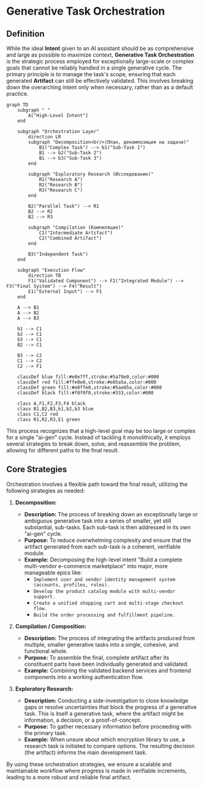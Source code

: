 # Generative Task Orchestration

## Definition

While the ideal **Intent** given to an AI assistant should be as comprehensive and large as possible to maximize context, **Generative Task Orchestration** is the strategic process employed for exceptionally large-scale or complex goals that cannot be reliably handled in a single generative cycle. The primary principle is to manage the task's scope, ensuring that each generated **Artifact** can still be effectively validated. This involves breaking down the overarching intent only when necessary, rather than as a default practice.

```mermaid
graph TD
    subgraph " "
        A["High-Level Intent"]
    end

    subgraph "Orchestration Layer"
        direction LR
        subgraph "Decomposition<br/>(План, декомпозиция на задачи)"
            B1("Complex Task") --> b1("Sub-Task 1")
            B1 --> b2("Sub-Task 2")
            B1 --> b3("Sub-Task 3")
        end

        subgraph "Exploratory Research (Исследование)"
            R1("Research A")
            R2("Research B")
            R3("Research C")
        end
        
        B2("Parallel Task") --> R1
        B2 --> R2
        B2 --> R3

        subgraph "Compilation (Компиляция)"
            C1("Intermediate Artifact")
            C2("Combined Artifact")
        end
        
        B3("Independent Task")
    end

    subgraph "Execution Flow"
        direction TB
        F1("Validated Component") --> F2("Integrated Module") --> F3("Final System") --> F4("Result")
        E1("External Input") --> F1
    end

    A --> B1
    A --> B2
    A --> B3
    
    b1 --> C1
    b2 --> C1
    b3 --> C1
    B2 --> C1

    B3 --> C2
    C1 --> C2
    C2 --> F1
    
    classDef blue fill:#e0e7ff,stroke:#5a79e0,color:#000
    classDef red fill:#ffe0e0,stroke:#e05a5a,color:#000
    classDef green fill:#e0ffe0,stroke:#5ae05a,color:#000
    classDef black fill:#f0f0f0,stroke:#333,color:#000
    
    class A,F1,F2,F3,F4 black
    class B1,B2,B3,b1,b2,b3 blue
    class C1,C2 red
    class R1,R2,R3,E1 green
```

This process recognizes that a high-level goal may be too large or complex for a single "ai-gen" cycle. Instead of tackling it monolithically, it employs several strategies to break down, solve, and reassemble the problem, allowing for different paths to the final result.

## Core Strategies

Orchestration involves a flexible path toward the final result, utilizing the following strategies as needed:

1.  **Decomposition:**
    *   **Description:** The process of breaking down an exceptionally large or ambiguous generative task into a series of smaller, yet still substantial, sub-tasks. Each sub-task is then addressed in its own "ai-gen" cycle.
    *   **Purpose:** To reduce overwhelming complexity and ensure that the artifact generated from each sub-task is a coherent, verifiable module.
    *   **Example:** Decomposing the high-level intent "Build a complete multi-vendor e-commerce marketplace" into major, more manageable epics like:
        *   `Implement user and vendor identity management system (accounts, profiles, roles).`
        *   `Develop the product catalog module with multi-vendor support.`
        *   `Create a unified shopping cart and multi-stage checkout flow.`
        *   `Build the order processing and fulfillment pipeline.`

2.  **Compilation / Composition:**
    *   **Description:** The process of integrating the artifacts produced from multiple, smaller generative tasks into a single, cohesive, and functional whole.
    *   **Purpose:** To assemble the final, complete artifact after its constituent parts have been individually generated and validated.
    *   **Example:** Combining the validated backend services and frontend components into a working authentication flow.

3.  **Exploratory Research:**
    *   **Description:** Conducting a side-investigation to close knowledge gaps or resolve uncertainties that block the progress of a generative task. This is itself a generative task, where the artifact might be information, a decision, or a proof-of-concept.
    *   **Purpose:** To gather necessary information before proceeding with the primary task.
    *   **Example:** When unsure about which encryption library to use, a research task is initiated to compare options. The resulting decision (the artifact) informs the main development task.

By using these orchestration strategies, we ensure a scalable and maintainable workflow where progress is made in verifiable increments, leading to a more robust and reliable final artifact. 